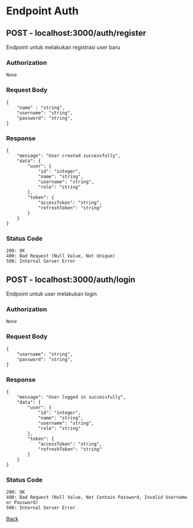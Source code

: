 # Endpoint Auth

## **POST - localhost:3000/auth/register**
Endpoint untuk melakukan registrasi user baru

### Authorization
```
None
```
### Request Body
```
{
    "name" : "string",
    "username": "string",
    "password": "string",
}
```

### Response
```
{
    "message": "User created successfully",
    "data": {
        "user": {
            "id": "integer",
            "name": "string",
            "username": "string",
            "role": "string"
        },
        "token": {
            "accessToken": "string",
            "refreshToken": "string"
        }
    }
}
```

### Status Code
```
200: OK
400: Bad Request (Null Value, Not Unique)
500: Internal Server Error
```

## **POST - localhost:3000/auth/login**
Endpoint untuk user melakukan login

### Authorization
```
None
```
### Request Body
```
{
    "username": "string",
    "password": "string",
}
```
### Response
```
{
    "message": "User logged in successfully",
    "data": {
        "user": {
            "id": "integer",
            "name": "string",
            "username": "string",
            "role": "string"
        },
        "token": {
            "accessToken": "string",
            "refreshToken": "string"
        }
    }
}
```

### Status Code
```
200: OK
400: Bad Request (Null Value, Not Contain Password, Invalid Username or Password)
500: Internal Server Error
```

[Back](../../readme.md)